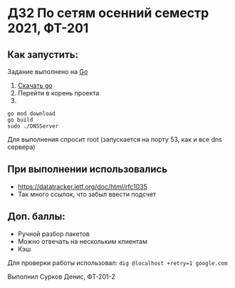 # ДЗ2 По сетям осенний семестр 2021, ФТ-201

## Как запустить:
Задание выполнено на [Go](https://golang.org)
1) [Скачать go](https://golang.org/dl/)
2) Перейти в корень проекта
3)
```
go mod download
go build 
sudo ./DNSServer
```
Для выполнения спросит root (запускается на порту 53, как и все dns сервера)

## При выполнении использовались 
- https://datatracker.ietf.org/doc/html/rfc1035
- Так много ссылок, что забыл ввести подсчет


## Доп. баллы:
- Ручной разбор пакетов
- Можно отвечать на нескольким клиентам
- Кэш

Для проверки работы использовал:
``dig @localhost +retry=1 google.com``

Выполнил Сурков Денис, ФТ-201-2